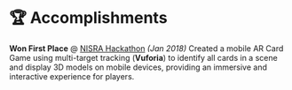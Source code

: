 # 🏆 Accomplishments
**Won First Place** @ [NISRA Hackathon](http://nisrahackathon.github.io/Hackathon16/) _(Jan 2018)_
Created a mobile AR Card Game using multi-target tracking (**Vuforia**) to identify all cards in a scene and display 3D models on mobile devices, providing an immersive and interactive experience for players.